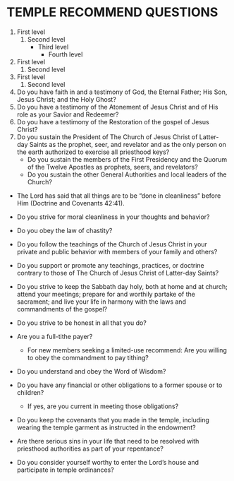 # TEMPLE RECOMMEND QUESTIONS
1. First level
    1. Second level
        - Third level
            - Fourth level
2. First level
    1. Second level
3. First level
    1. Second level
1. Do you have faith in and a testimony of God, the Eternal Father; His Son, Jesus Christ; and the Holy Ghost?
2.  Do you have a testimony of the Atonement of Jesus Christ and of His role as your Savior and Redeemer?
3.  Do you have a testimony of the Restoration of the gospel of Jesus Christ?
4.  Do you sustain the President of The Church of Jesus Christ of Latter-day Saints as the prophet, seer, and revelator and as the only person on the earth authorized to exercise all priesthood keys?
    + Do you sustain the members of the First Presidency and the Quorum of the Twelve Apostles as prophets, seers, and revelators?
    + Do you sustain the other General Authorities and local leaders of the Church?

+ The Lord has said that all things are to be “done in cleanliness” before Him (Doctrine and Covenants 42:41).

+ Do you strive for moral cleanliness in your thoughts and behavior?
+ Do you obey the law of chastity?
+ Do you follow the teachings of the Church of Jesus Christ in your private and public behavior with members of your family and others?
+ Do you support or promote any teachings, practices, or doctrine contrary to those of The Church of Jesus Christ of Latter-day Saints?
+ Do you strive to keep the Sabbath day holy, both at home and at church; attend your meetings; prepare for and worthily partake of the sacrament; and live your life in harmony with the laws and commandments of the gospel?
+ Do you strive to be honest in all that you do?
+ Are you a full-tithe payer?
  + For new members seeking a limited-use recommend: Are you willing to obey the commandment to pay tithing? 
+ Do you understand and obey the Word of Wisdom?
+ Do you have any financial or other obligations to a former spouse or to children?
  + If yes, are you current in meeting those obligations? 
+ Do you keep the covenants that you made in the temple, including wearing the temple garment as instructed in the endowment?
+ Are there serious sins in your life that need to be resolved with priesthood authorities as part of your repentance?
+ Do you consider yourself worthy to enter the Lord’s house and participate in temple ordinances?

